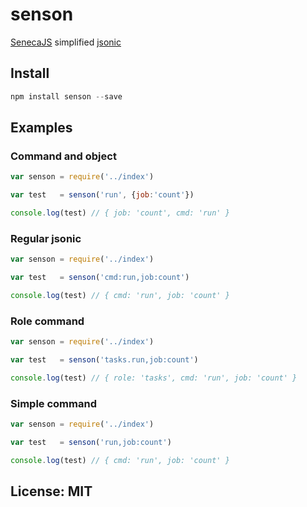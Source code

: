 # senson

[SenecaJS](https://github.com/rjrodger/senecajs) simplified [jsonic](https://github.com/rjrodger/jsonic)

## Install

```js
npm install senson --save
```
<!-- EXAMPLES:BEGIN -->
## Examples

### Command and object

```js
var senson = require('../index')

var test   = senson('run', {job:'count'})

console.log(test) // { job: 'count', cmd: 'run' }
```

### Regular jsonic

```js
var senson = require('../index')

var test   = senson('cmd:run,job:count')

console.log(test) // { cmd: 'run', job: 'count' }
```

### Role command

```js
var senson = require('../index')

var test   = senson('tasks.run,job:count')

console.log(test) // { role: 'tasks', cmd: 'run', job: 'count' }
```

### Simple command

```js
var senson = require('../index')

var test   = senson('run,job:count')

console.log(test) // { cmd: 'run', job: 'count' }
```
<!-- EXAMPLES:END -->
## License: MIT
